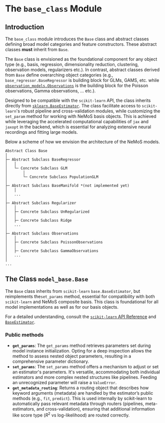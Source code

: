# The `base_class` Module

## Introduction

The `base_class` module introduces the `Base` class and abstract classes defining broad model categories and feature constructors. These abstract classes **must** inherit from `Base`.

The `Base` class is envisioned as the foundational component for any object type (e.g., basis, regression, dimensionality reduction, clustering, observation models, regularizers etc.). In contrast, abstract classes derived from `Base` define overarching object categories (e.g., `base_regressor.BaseRegressor` is building block for GLMs, GAMS, etc. while [`observation_models.Observations`](nemos.observation_models.Observations) is the building block for the Poisson observations, Gamma observations, ... etc.).

Designed to be compatible with the `scikit-learn` API, the class inherits directly from [`sklearn.BaseEstimator`](https://scikit-learn.org/stable/modules/generated/sklearn.base.BaseEstimator.html#sklearn.base.BaseEstimator). The class facilitate access to `scikit-learn`'s robust pipeline and cross-validation modules, while customizing the `set_param` method for working with NeMoS basis objects. This is achieved while leveraging the accelerated computational capabilities of `jax` and `jaxopt` in the backend, which is essential for analyzing extensive neural recordings and fitting large models.

Below a scheme of how we envision the architecture of the NeMoS models.

```
Abstract Class Base
│
├─ Abstract Subclass BaseRegressor
│   │
│   └─ Concrete Subclass GLM
│       │
│       └─ Concrete Subclass PopulationGLM
│
├─ Abstract Subclass BaseManifold *(not implemented yet)
│   │
│   ...
│
├─ Abstract Subclass Regularizer
│   │
│   ├─ Concrete Subclass UnRegularized
│   │
│   ├─ Concrete Subclass Ridge
│   ...
│
├─ Abstract Subclass Observations
│   │
│   ├─ Concrete Subclass PoissonObservations
│   │
│   ├─ Concrete Subclass GammaObservations
│   ...
│
...
```


## The Class `model_base.Base`

The `Base` class inherits from `scikit-learn` `base.BaseEstimator`, but reimplements the`set_params` method, essential for compatibility with both `scikit-learn` and NeMoS composite basis. This class is foundational for all model implementations as well as for our basis objects.

For a detailed understanding, consult the [`scikit-learn` API Reference](https://scikit-learn.org/stable/modules/classes.html) and [`BaseEstimator`](https://scikit-learn.org/stable/modules/generated/sklearn.base.BaseEstimator.html).


### Public methods

- **`get_params`**: The `get_params` method retrieves parameters set during model instance initialization. Opting for a deep inspection allows the method to assess nested object parameters, resulting in a comprehensive parameter dictionary.
- **`set_params`**: The `set_params` method offers a mechanism to adjust or set an estimator's parameters. It's versatile, accommodating both individual estimators and more complex nested structures like pipelines. Feeding an unrecognized parameter will raise a `ValueError`.
- **`get_metadata_routing`**: Returns a routing object that describes how keyword arguments (metadata) are handled by the estimator’s public methods (e.g., `fit`, `predict`). This is used internally by scikit-learn to automatically pass relevant metadata through routers (pipelines, meta-estimators, and cross-validation), ensuring that additional information like score type ($R^2$ vs log-likelihood) are routed correctly.
